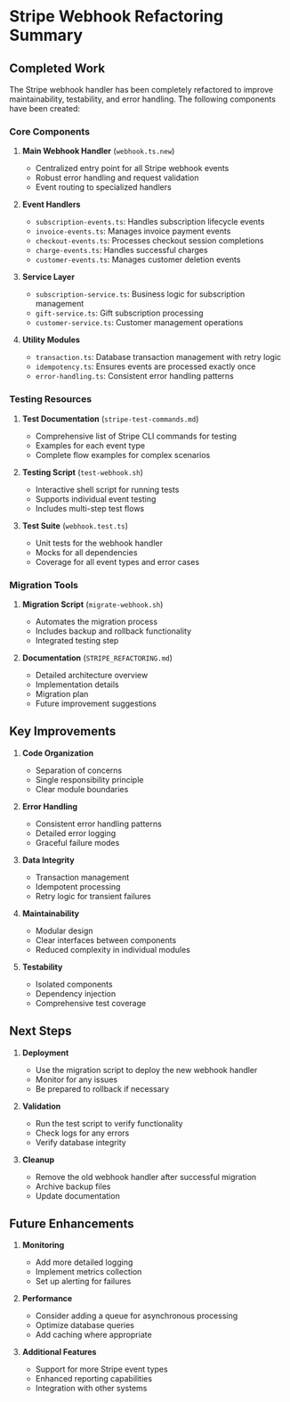 # Stripe Webhook Refactoring Summary

## Completed Work

The Stripe webhook handler has been completely refactored to improve maintainability, testability, and error handling. The following components have been created:

### Core Components

1. **Main Webhook Handler** (`webhook.ts.new`)
   - Centralized entry point for all Stripe webhook events
   - Robust error handling and request validation
   - Event routing to specialized handlers

2. **Event Handlers**
   - `subscription-events.ts`: Handles subscription lifecycle events
   - `invoice-events.ts`: Manages invoice payment events
   - `checkout-events.ts`: Processes checkout session completions
   - `charge-events.ts`: Handles successful charges
   - `customer-events.ts`: Manages customer deletion events

3. **Service Layer**
   - `subscription-service.ts`: Business logic for subscription management
   - `gift-service.ts`: Gift subscription processing
   - `customer-service.ts`: Customer management operations

4. **Utility Modules**
   - `transaction.ts`: Database transaction management with retry logic
   - `idempotency.ts`: Ensures events are processed exactly once
   - `error-handling.ts`: Consistent error handling patterns

### Testing Resources

1. **Test Documentation** (`stripe-test-commands.md`)
   - Comprehensive list of Stripe CLI commands for testing
   - Examples for each event type
   - Complete flow examples for complex scenarios

2. **Testing Script** (`test-webhook.sh`)
   - Interactive shell script for running tests
   - Supports individual event testing
   - Includes multi-step test flows

3. **Test Suite** (`webhook.test.ts`)
   - Unit tests for the webhook handler
   - Mocks for all dependencies
   - Coverage for all event types and error cases

### Migration Tools

1. **Migration Script** (`migrate-webhook.sh`)
   - Automates the migration process
   - Includes backup and rollback functionality
   - Integrated testing step

2. **Documentation** (`STRIPE_REFACTORING.md`)
   - Detailed architecture overview
   - Implementation details
   - Migration plan
   - Future improvement suggestions

## Key Improvements

1. **Code Organization**
   - Separation of concerns
   - Single responsibility principle
   - Clear module boundaries

2. **Error Handling**
   - Consistent error handling patterns
   - Detailed error logging
   - Graceful failure modes

3. **Data Integrity**
   - Transaction management
   - Idempotent processing
   - Retry logic for transient failures

4. **Maintainability**
   - Modular design
   - Clear interfaces between components
   - Reduced complexity in individual modules

5. **Testability**
   - Isolated components
   - Dependency injection
   - Comprehensive test coverage

## Next Steps

1. **Deployment**
   - Use the migration script to deploy the new webhook handler
   - Monitor for any issues
   - Be prepared to rollback if necessary

2. **Validation**
   - Run the test script to verify functionality
   - Check logs for any errors
   - Verify database integrity

3. **Cleanup**
   - Remove the old webhook handler after successful migration
   - Archive backup files
   - Update documentation

## Future Enhancements

1. **Monitoring**
   - Add more detailed logging
   - Implement metrics collection
   - Set up alerting for failures

2. **Performance**
   - Consider adding a queue for asynchronous processing
   - Optimize database queries
   - Add caching where appropriate

3. **Additional Features**
   - Support for more Stripe event types
   - Enhanced reporting capabilities
   - Integration with other systems
